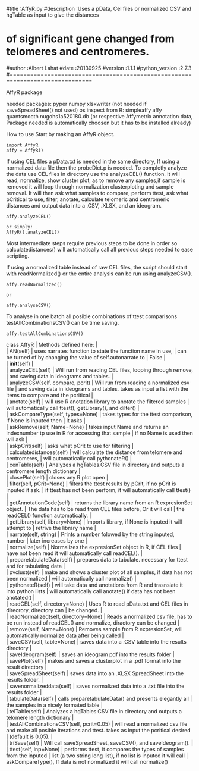 #title           :AffyR.py
#description     :Uses a pData, Cel files or normalized CSV and hgTable as input to give the distances
#                 of significant gene changed from telomeres and centromeres.
#author          :Albert Lahat
#date            :20130925
#version         :1.1.1
#python_version  :2.7.3
#==============================================================================

AffyR package

needed packages:
    pyper
    numpy
    xlsxwriter (not needed if saveSpreadSheet() not used)
    os
    inspect
    from R:
        simpleaffy
        affy
        quantsmooth
        nugohs1a520180.db 	(or respective Affymetrix annotation data, Package
          			needed is automatically choosen but it has to be
 				installed already)

How to use
Start by making an AffyR object. 

	import AffyR
	affy = AffyR()

If using CEL files a pData.txt is needed in the same directory, If using a normalized data file then the probeDict.p is needed.
To completly analyze the data use CEL files in directory use the analyzeCEL() function. It will read, normalize, show cluster plot, as to remove any samples,if sample is removed it will loop through normalization clusterploting and sample removal. It will then ask what samples to compare, perform ttest, ask what pCritical to use, filter, anotate, calculate telomeric and centromeric distances and output data into a .CSV, .XLSX, and an ideogram.
	
	affy.analyzeCEL()

	or simply:
	AffyR().analyzeCEL()

Most intermediate steps require previous steps to be done in order so calculatedistances() will automatically call all previous steps needed to ease scripting.

If using a normalized table instead of  raw CEL files, the script should start with readNormalized() or the entire analysis can be run using analyzeCSV().

	affy.readNormalized()

	or
	
	affy.analyseCSV()

To analyse in one batch all posible combinations of ttest comparisons testAllCombinationsCSV() can be time saving.

	affy.testAllCombinationsCSV()



class AffyR
 |  Methods defined here:
 |  
 |  AN(self)
 |      uses narrates function to state the function name in use,
 |      can be turned of by changing the value of self.autonarrate to
 |      False
 |  
 |  __init__(self)
 |  
 |  analyzeCEL(self)
 |      Will run from reading CEL files, looping through remove,
 |      and saving data in ideograms and tables.
 |  
 |  analyzeCSV(self, compare, pcrit)
 |      Will run from reading a normalized csv file
 |      and saving data in ideograms and tables. takes as input a list with the items to compare and the pcritical
 |  
 |  anotate(self)
 |      will use R anotation library to anotate the filtered samples
 |      will automatically call ttest(), getLibrary(), and dilter()
 |  
 |  askCompareType(self, types=None)
 |      takes types for the ttest comparison, if None is inputed then
 |      it asks
 |  
 |  askRemove(self, Name=None)
 |      takes input Name and returns an indexnumber tp use in R for accessing that sample
 |      if no Name is used then will ask
 |  
 |  askpCrit(self)
 |      asks what pCrit to use for filtering
 |  
 |  calculatedistances(self)
 |      will calculate the distance from telomere and centromeres,
 |      will automatically call pythonateR()
 |  
 |  cenTable(self)
 |      Analyzes a hgTables.CSV file in directory and outputs a centromere length dictionary
 |  
 |  closePlot(self)
 |      closes any R plot open
 |  
 |  filter(self, pCrit=None)
 |      filters the ttest results by pCrit, if no pCrit is inputed it ask.
 |      if ttest has not been perform, it will automatically call ttest()
 |  
 |  getAnnotationCode(self)
 |      returns the library name from an R expresionSet object.
 |      The data has to be read from CEL files before, Or it will call
 |      the readCEL() function automatically.
 |  
 |  getLibrary(self, library=None)
 |      Imports library, if None is inputed it will attempt to
 |      retrive the library name
 |  
 |  narrate(self, string)
 |      Prints a number folowed by the string inputed, number
 |      later increases by one
 |  
 |  normalize(self)
 |      Normalizes the expresionSet object in R, if CEL files
 |      have not been read it will automatically call readCEL().
 |  
 |  preparetabulateData(self)
 |      prepares data to tabulate. necessary for ttest and for tabulating data
 |  
 |  pvclust(self)
 |      make and shows a cluster plot of all samples, if data has not been normalized
 |      will automatically call normalize()
 |  
 |  pythonateR(self)
 |      will take data and anotations from R and trasnslate it into python lists
 |      will automatically call anotate() if data has not been anotated()
 |  
 |  readCEL(self, directory=None)
 |      Uses R to read pData.txt and CEL files in direcrory, directory can
 |      be changed.
 |  
 |  readNormalized(self, directory=None)
 |      Reads a normalized csv file, has to be run instead of readCEL() and normalize,  diractory can be changed
 |  
 |  remove(self, Name=None)
 |      Removes sample from R expresionSet, will automatically normalize data after being called
 |  
 |  saveCSV(self, table=None)
 |      saves data into a .CSV table into the results directory
 |  
 |  saveIdeogram(self)
 |      saves an ideogram pdf into the results folder
 |  
 |  savePlot(self)
 |      makes and saves a clusterplot in a .pdf format into the result directory
 |  
 |  saveSpreadSheet(self)
 |      saves data into an .XLSX SpreadSheet into the results folder.
 |  
 |  savenormalizeddata(self)
 |      saves normalized data into a .txt file into the results folder
 |  
 |  tabulateData(self)
 |      calls preparetabulateData() and presents elegantly all
 |      the samples in a nicely formated table
 |  
 |  telTable(self)
 |      Analyzes a hgTables.CSV file in directory and outputs a telomere length dictionary
 |  
 |  testAllCombinationsCSV(self, pcrit=0.05)
 |      will read a normalized csv file and make all posible iterations and ttest. takes as input the pcritical desired
 |      (default is 0.05).
 |  
 |  triSave(self)
 |      Will call saveSpreadSheet, saveCSV(), and saveIdeogram().
 |  
 |  ttest(self, inp=None)
 |      performs ttest, it compares the types of samples from the inputed
 |      list (a two string long list), if no list is inputed it will call
 |      askCompareType(), If data is not normalized it will call normalize()
